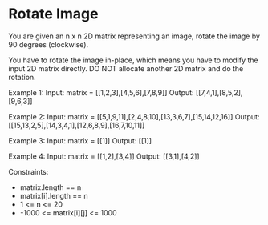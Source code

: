 # Rotate Image

You are given an n x n 2D matrix representing an image, rotate the image by 90 degrees (clockwise).

You have to rotate the image in-place, which means you have to modify the input 2D matrix directly. DO NOT allocate another 2D matrix and do the rotation.

Example 1:
Input: matrix = [[1,2,3],[4,5,6],[7,8,9]]
Output: [[7,4,1],[8,5,2],[9,6,3]]

Example 2:
Input: matrix = [[5,1,9,11],[2,4,8,10],[13,3,6,7],[15,14,12,16]]
Output: [[15,13,2,5],[14,3,4,1],[12,6,8,9],[16,7,10,11]]

Example 3:
Input: matrix = [[1]]
Output: [[1]]

Example 4:
Input: matrix = [[1,2],[3,4]]
Output: [[3,1],[4,2]]

Constraints:
- matrix.length == n
- matrix[i].length == n
- 1 <= n <= 20
- -1000 <= matrix[i][j] <= 1000